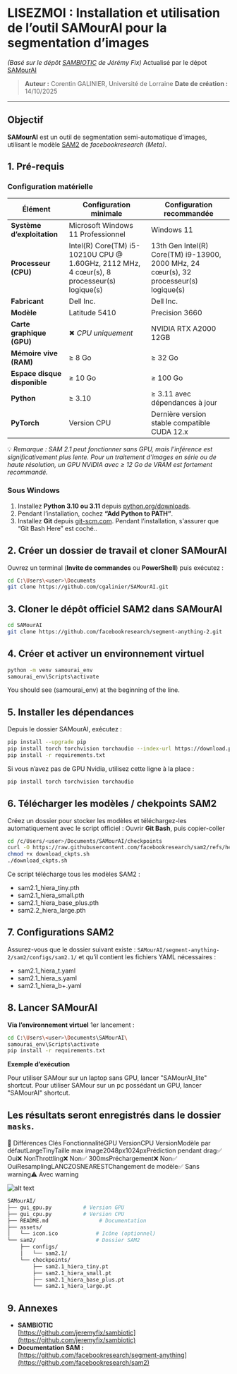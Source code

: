 
# LISEZMOI : Installation et utilisation de l’outil **SAMourAI** pour la segmentation d’images
*(Basé sur le dépôt [SAMBIOTIC](https://github.com/jeremyfix/sambiotic) de Jérémy Fix)*
Actualisé par le dépot [SAMourAI](https://github.com/cgalinier/SAMourAI.git)

> **Auteur :** Corentin GALINIER, Université de Lorraine 
> **Date de création :** 14/10/2025
---

## Objectif
  **SAMourAI** est un outil de segmentation semi-automatique d'images, utilisant le modèle [SAM2](https://github.com/facebookresearch/sam2) de *facebookresearch (Meta)*.

## 1. Pré-requis

### Configuration matérielle

| Élément | Configuration minimale | Configuration recommandée |
|----------|------------------------|----------------------------|
| **Système d’exploitation** | Microsoft Windows 11 Professionnel | Windows 11 |
| **Processeur (CPU)** | Intel(R) Core(TM) i5-10210U CPU @ 1.60GHz, 2112 MHz, 4 cœur(s), 8 processeur(s) logique(s) | 13th Gen Intel(R) Core(TM) i9-13900, 2000 MHz, 24 cœur(s), 32 processeur(s) logique(s) |
| **Fabricant** | Dell Inc. | Dell Inc. |
| **Modèle**| Latitude 5410 | Precision 3660|
| **Carte graphique (GPU)** | ✖ *CPU uniquement* | NVIDIA RTX A2000 12GB |
| **Mémoire vive (RAM)** | ≥ 8 Go | ≥ 32 Go |
| **Espace disque disponible** | ≥ 10 Go | ≥ 100 Go |
| **Python** | ≥ 3.10 | ≥ 3.11 avec dépendances à jour |
| **PyTorch** | Version CPU | Dernière version stable compatible CUDA 12.x |

💡 *Remarque : SAM 2.1 peut fonctionner sans GPU, mais l’inférence est significativement plus lente. Pour un traitement d’images en série ou de haute résolution, un GPU NVIDIA avec ≥ 12 Go de VRAM est fortement recommandé.*

### Sous Windows
1. Installez **Python 3.10 ou 3.11** depuis [python.org/downloads](https://www.python.org/downloads/).
2. Pendant l’installation, cochez **“Add Python to PATH”**.
3. Installez **Git** depuis [git-scm.com](https://git-scm.com/downloads). Pendant l’installation, s'assurer que “Git Bash Here” est coché..

## 2. Créer un dossier de travail et cloner SAMourAI

Ouvrez un terminal (**Invite de commandes** ou **PowerShell**) puis exécutez :

```bash
cd C:\Users\<user>\Documents
git clone https://github.com/cgalinier/SAMourAI.git
```
## 3. Cloner le dépôt officiel SAM2 dans SAMourAI
```bash
cd SAMourAI
git clone https://github.com/facebookresearch/segment-anything-2.git
```

## 4. Créer et activer un environnement virtuel
```bash
python -m venv samourai_env
samourai_env\Scripts\activate
```
You should see (samourai_env) at the beginning of the line.

## 5. Installer les dépendances
Depuis le dossier SAMourAI, exécutez :
```bash
pip install --upgrade pip
pip install torch torchvision torchaudio --index-url https://download.pytorch.org/whl/cu121
pip install -r requirements.txt
```
Si vous n’avez pas de GPU Nvidia, utilisez cette ligne à la place :
```bash
pip install torch torchvision torchaudio
```

## 6. Télécharger les modèles / chekpoints SAM2

Créez un dossier pour stocker les modèles et téléchargez-les automatiquement avec le script officiel :
Ouvrir **Git Bash**, puis copier-coller
```bash
cd /c/Users/<user>/Documents/SAMourAI/checkpoints
curl -O https://raw.githubusercontent.com/facebookresearch/sam2/refs/heads/main/checkpoints/download_ckpts.sh
chmod +x download_ckpts.sh
./download_ckpts.sh
```
Ce script télécharge tous les modèles SAM2 :
- sam2.1_hiera_tiny.pth
- sam2.1_hiera_small.pth
- sam2.1_hiera_base_plus.pth
- sam2.2_hiera_large.pth

## 7. Configurations SAM2

Assurez-vous que le dossier suivant existe : `SAMourAI/segment-anything-2/sam2/configs/sam2.1/` et qu’il contient les fichiers YAML nécessaires :
- sam2.1_hiera_t.yaml
- sam2.1_hiera_s.yaml
- sam2.1_hiera_b+.yaml

## 8. Lancer SAMourAI  
**Via l’environnement virtuel**
1er lancement :
```bash
cd C:\Users\<user>\Documents\SAMourAI\
samourai_env\Scripts\activate
pip install -r requirements.txt
```
**Exemple d’exécution**

Pour utiliser SAMour sur un laptop sans GPU, lancer "SAMourAI_lite" shortcut.
Pour utiliser SAMour sur un pc possédant un GPU, lancer "SAMourAI" shortcut.


Les résultats seront enregistrés dans le dossier `masks`.
---


🔑 Différences Clés
FonctionnalitéGPU VersionCPU VersionModèle par défautLargeTinyTaille max image2048px1024pxPrédiction pendant drag✅ Oui❌ NonThrottling❌ Non✅ 300msPréchargement❌ Non✅ OuiResamplingLANCZOSNEARESTChangement de modèle✅ Sans warning⚠️ Avec warning


![alt text](image.png)

```bash
SAMourAI/
├── gui_gpu.py          # Version GPU
├── gui_cpu.py          # Version CPU  
├── README.md                # Documentation
├── assets/
│   └── icon.ico            # Icône (optionnel)
└── sam2/                   # Dossier SAM2
    ├── configs/
    │   └── sam2.1/
    └── checkpoints/
        ├── sam2.1_hiera_tiny.pt
        ├── sam2.1_hiera_small.pt
        ├── sam2.1_hiera_base_plus.pt
        └── sam2.1_hiera_large.pt

```
## 9. Annexes

- **SAMBIOTIC**  
  [https://github.com/jeremyfix/sambiotic](https://github.com/jeremyfix/sambiotic)  
- **Documentation SAM :**  
  [https://github.com/facebookresearch/segment-anything](https://github.com/facebookresearch/sam2)  
